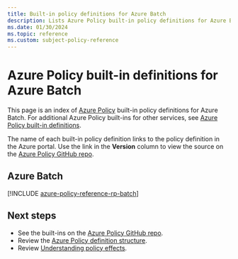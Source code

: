 ```yaml
---
title: Built-in policy definitions for Azure Batch
description: Lists Azure Policy built-in policy definitions for Azure Batch. These built-in policy definitions provide common approaches to managing your Azure resources.
ms.date: 01/30/2024
ms.topic: reference
ms.custom: subject-policy-reference
---
```

# Azure Policy built-in definitions for Azure Batch

This page is an index of [Azure Policy](../governance/policy/overview.md) built-in policy
definitions for Azure Batch. For additional Azure Policy built-ins for other services, see
[Azure Policy built-in definitions](../governance/policy/samples/built-in-policies.md).

The name of each built-in policy definition links to the policy definition in the Azure portal. Use
the link in the **Version** column to view the source on the
[Azure Policy GitHub repo](https://github.com/Azure/azure-policy).

## Azure Batch

[!INCLUDE [azure-policy-reference-rp-batch](../../includes/policy/reference/byrp/microsoft.batch.md)]

## Next steps

- See the built-ins on the [Azure Policy GitHub repo](https://github.com/Azure/azure-policy).
- Review the [Azure Policy definition structure](../governance/policy/concepts/definition-structure.md).
- Review [Understanding policy effects](../governance/policy/concepts/effects.md).
